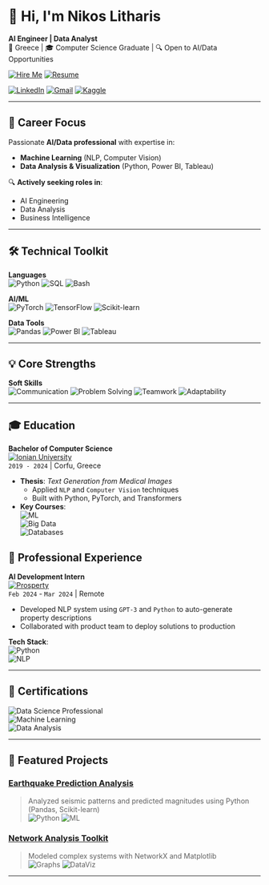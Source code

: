 # 👋 Hi, I'm Nikos Litharis

**AI Engineer | Data Analyst**  
📍 Greece | 🎓 Computer Science Graduate | 🔍 Open to AI/Data Opportunities  

[![Hire Me](https://img.shields.io/badge/AI%2FData_Specialist-Available_for_Work-8A2BE2?style=for-the-badge&logo=python&logoColor=white)](mailto:nicklitharis@gmail.com)
[![Resume](https://img.shields.io/badge/Resume-Download-FF5722?style=for-the-badge&logo=pdf)](/Nikos_Litharis_CV.pdf)

[![LinkedIn](https://img.shields.io/badge/Connect-0077B5?style=for-the-badge&logo=linkedin)](https://linkedin.com/in/nicklitharis)
[![Gmail](https://img.shields.io/badge/Email-D14836?style=for-the-badge&logo=gmail)](mailto:nicklitharis@gmail.com)
[![Kaggle](https://img.shields.io/badge/Kaggle-20BEFF?style=for-the-badge&logo=kaggle)](https://kaggle.com/nikoslitharis)

---

## 🎯 Career Focus  
Passionate **AI/Data professional** with expertise in:  
- **Machine Learning** (NLP, Computer Vision)  
- **Data Analysis & Visualization** (Python, Power BI, Tableau)  

🔍 **Actively seeking roles in**:  
- AI Engineering  
- Data Analysis  
- Business Intelligence  

---

## 🛠️ Technical Toolkit

**Languages**  
![Python](https://img.shields.io/badge/Python-3776AB?logo=python&logoColor=white)
![SQL](https://img.shields.io/badge/SQL-4479A1?logo=postgresql&logoColor=white)
![Bash](https://img.shields.io/badge/Bash-4EAA25?logo=gnu-bash&logoColor=white)

**AI/ML**  
![PyTorch](https://img.shields.io/badge/PyTorch-EE4C2C?logo=pytorch&logoColor=white)
![TensorFlow](https://img.shields.io/badge/TensorFlow-FF6F00?logo=tensorflow&logoColor=white)
![Scikit-learn](https://img.shields.io/badge/Scikit_learn-F7931E?logo=scikit-learn&logoColor=white)

**Data Tools**  
![Pandas](https://img.shields.io/badge/Pandas-150458?logo=pandas&logoColor=white)
![Power BI](https://img.shields.io/badge/Power_BI-F2C811?logo=powerbi&logoColor=black)
![Tableau](https://img.shields.io/badge/Tableau-E97627?logo=tableau&logoColor=white)

---

## 💡 Core Strengths

**Soft Skills**  
![Communication](https://img.shields.io/badge/📢-Clear_Communication-8A2BE2)
![Problem Solving](https://img.shields.io/badge/🔍-Problem_Solving-FF7F50)
![Teamwork](https://img.shields.io/badge/👥-Cross_Functional_Collaboration-20B2AA)
![Adaptability](https://img.shields.io/badge/🔄-Fast_Learner-32CD32)

---

## 🎓 Education

**Bachelor of Computer Science**  
[![Ionian University](https://img.shields.io/badge/Ionian_University-005FAB?style=flat&logo=graduation-cap&logoColor=white)](https://ionio.gr)  
`2019 - 2024` | Corfu, Greece  

- **Thesis**: *Text Generation from Medical Images*  
  - Applied `NLP` and `Computer Vision` techniques  
  - Built with Python, PyTorch, and Transformers   
- **Key Courses**:  
  ![ML](https://img.shields.io/badge/-Machine_Learning-FF6F00?style=flat)  
  ![Big Data](https://img.shields.io/badge/-Big_Data-430098?style=flat)  
  ![Databases](https://img.shields.io/badge/-Databases-4479A1?style=flat)  

## 💼 Professional Experience

**AI Development Intern**  
[![Prosperty](https://img.shields.io/badge/Prosperty-AI_Real_Estate-FF6B6B?style=flat&logo=homeadvisor&logoColor=white)](https://theprosperty.com)  
`Feb 2024` - `Mar 2024` | Remote  

- Developed NLP system using `GPT-3` and `Python` to auto-generate property descriptions  
- Collaborated with product team to deploy solutions to production  

**Tech Stack**:  
![Python](https://img.shields.io/badge/-Python-3776AB?style=flat&logo=python)  
![NLP](https://img.shields.io/badge/-NLP-4DC71F?style=flat&logo=openai)  

---

## 📜 Certifications  
![Data Science Professional](https://img.shields.io/badge/Data_Science_Professional-Workearly-9C27B0?style=flat&logo=bookstack&logoColor=white)  
![Machine Learning](https://img.shields.io/badge/Machine_Learning-freeCodeCamp-0A0A23?style=flat&logo=freecodecamp&logoColor=white)  
![Data Analysis](https://img.shields.io/badge/Data_Analysis-freeCodeCamp-0A0A23?style=flat&logo=google-analytics&logoColor=white)  

---

## 🚀 Featured Projects

### [Earthquake Prediction Analysis](https://github.com/NickLitharis/earthquake-prediction)
> Analyzed seismic patterns and predicted magnitudes using Python (Pandas, Scikit-learn)  
> ![Python](https://img.shields.io/badge/-Python-blue) ![ML](https://img.shields.io/badge/-Machine%20Learning-orange)

### [Network Analysis Toolkit](https://github.com/NickLitharis/networkxplorer)
> Modeled complex systems with NetworkX and Matplotlib  
> ![Graphs](https://img.shields.io/badge/-Graph%20Theory-green) ![DataViz](https://img.shields.io/badge/-Visualization-yellow)

---
